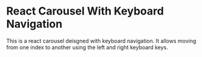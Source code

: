 # React Carousel With Keyboard Navigation

This is a react carousel deisgned with keyboard navigation. It allows moving from one index to another using the left and right keyboard keys.
